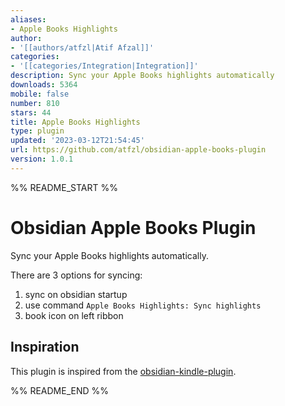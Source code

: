 ```yaml
---
aliases:
- Apple Books Highlights
author:
- '[[authors/atfzl|Atif Afzal]]'
categories:
- '[[categories/Integration|Integration]]'
description: Sync your Apple Books highlights automatically
downloads: 5364
mobile: false
number: 810
stars: 44
title: Apple Books Highlights
type: plugin
updated: '2023-03-12T21:54:45'
url: https://github.com/atfzl/obsidian-apple-books-plugin
version: 1.0.1
---
```


%% README_START %%

# Obsidian Apple Books Plugin

Sync your Apple Books highlights automatically.

There are 3 options for syncing:

1. sync on obsidian startup
2. use command `Apple Books Highlights: Sync highlights`
3. book icon on left ribbon

## Inspiration

This plugin is inspired from the [obsidian-kindle-plugin](https://github.com/hadynz/obsidian-kindle-plugin).


%% README_END %%